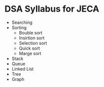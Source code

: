 # DSA Syllabus for JECA
- Searching
- Sorting
    - Bouble sort
    - Insirtion sort
    - Selection sort
    - Quick sort
    - Marge sort
- Stack
- Queue
- Linked List
- Tree
- Graph